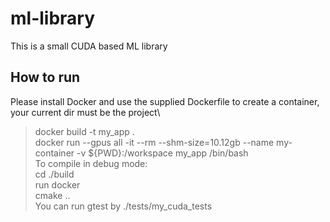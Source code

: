 # ml-library
This is a small CUDA based ML library
## How to run
Please install Docker and use the supplied Dockerfile to create a container, your current dir must be the project\
> docker build -t my_app . \
> docker run --gpus all -it --rm --shm-size=10.12gb --name my-container -v ${PWD}:/workspace my_app /bin/bash \
To compile in debug mode:\
> cd ./build \
> run docker \
> cmake .. \
> You can run gtest by ./tests/my_cuda_tests

